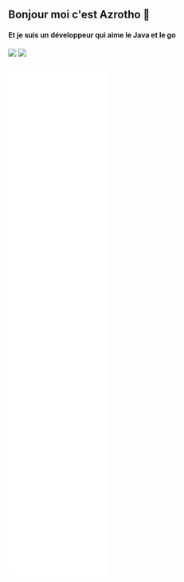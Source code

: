 ## Bonjour moi c'est Azrotho 👋
#### Et je suis un développeur qui aime le Java et le go

![](https://dcbadge.limes.pink/api/shield/320579371712643072)
![](https://komarev.com/ghpvc/?username=azrotho&color=0e75b6&style=for-the-badge)

[![Metrics](/github-metrics.svg)](https://azrotho.fr)
